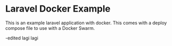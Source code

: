 # Laravel Docker Example

This is an example laravel application with docker.  This comes with a
deploy compose file to use with a Docker Swarm.

-edited lagi lagi
